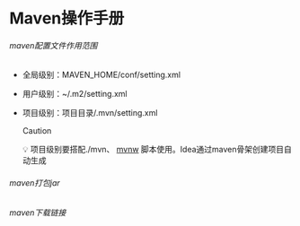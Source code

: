 # Maven操作手册

###### maven配置文件作用范围

- 全局级别：MAVEN_HOME/conf/setting.xml

- 用户级别：~/.m2/setting.xml

- 项目级别：项目目录/.mvn/setting.xml

  > [!CAUTION]
  >
  > 💡 项目级别要搭配./mvn、 [mvnw](../../../../IdeaProjects/yuyu/mvnw) 脚本使用。Idea通过maven骨架创建项目自动生成

###### maven打包jar

[1]: https://blog.csdn.net/qq_42631788/article/details/142182557	"maven打包jar插件说明"

###### maven下载链接

[1]: https://maven.apache.org/install.html

